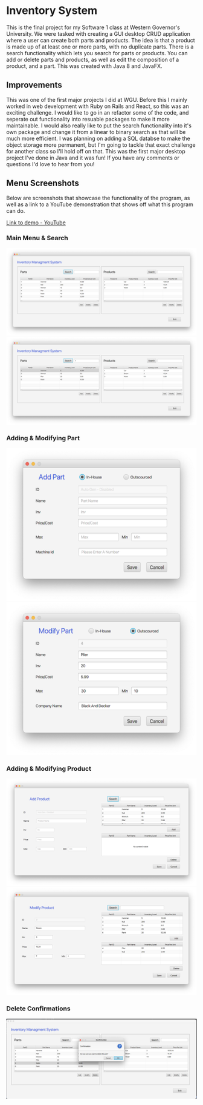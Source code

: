 # Inventory System
This is the final project for my Software 1 class at Western Governor's University.
 We were tasked with creating a GUI desktop CRUD application where a user can create 
 both parts and products.  The idea is that a product is made up of at least one or 
 more parts, with no duplicate parts. There is a search functionality which 
 lets you search for parts or products. You can add or delete parts and products, 
 as well as edit the composition of a product, and a part. 
 This was created with Java 8 and JavaFX.

## Improvements
This was one of the first major projects I did at WGU. Before this I mainly worked
 in web development with Ruby on Rails and React, so this was an exciting challenge. 
 I would like to go in an refactor some of the code, and seperate out functionality
into resuable packages to make it more maintainable. I would also really like to 
put the search functionality into it's own package and change it from a linear to 
binary search as that will be much more efficient. I was planning on adding a SQL 
databse to make the object storage more permanent, but I'm going to tackle that 
exact challenge for another class so I'll hold off on that.
This was the first major desktop project I've done in Java
and it was fun! If you have any comments or questions I'd 
love to hear from you!

## Menu Screenshots
Below are screenshots that showcase the functionality of the program, as well as 
a link to a YouTube demonstration that shows off what this program can do.

[Link to demo - YouTube](https://www.youtube.com/watch?v=0Szv6RSMH38&feature=youtu.be)

### Main Menu & Search
![Main Menu](images/MainMenu.png)
![Main Menu Search](images/MainMenuSearch.png)

### Adding & Modifying Part
![Add Part](images/AddPart.png)
![Modify Part](images/ModifyPart.png)

### Adding & Modifying Product
![Add Product](images/AddProduct.png)
![Modify Product](images/ModifyProduct.png)

### Delete Confirmations
![Delete Confirmation](images/Delete%20Confirmation.png)

